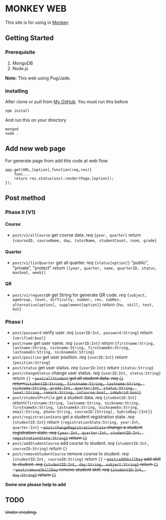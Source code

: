 # MONKEY WEB
This site is for using in [Monkey](https://monkey-monkey.com)
## Getting Started
### Prerequisite
1. MongoDB
2. Node.js

**Note:** This web using Pug/Jade.
### Installing
After clone or pull from [My GitHub](https://github.com/monkey-monkey/MonkeyWeb). You must run this before
```
npm install
```
And run this on your directory
```
mongod
node .
```
## Add new web page
For generate page from add this code at web flow.
```
app.get(URL,[option],function(req,res){
	func...
	return res.status(xxx).render(Page,[option]);
});
```
## Post method
### Phase II (V1)
#### Course
- `post/v1/allCourse` get course data.
*req* `{year, quarter}`
*return* `{courseID, courseName, day, tutorName, studentCount, room, grade}`
#### Quarter
- `post/v1/listQuarter` get all quarter.
*req* `{status[option]}` "public", "private", "protect"
*return* `[{year, quarter, name, quarterID, status, maxSeat, week}]`
#### QR
- `post/v1/requestQR` get String for generate QR code.
*req* `{subject, ageGroup, level, difficulty, number, rev, subRev, alternative[option], supplement[option]}`
*return* `{hw, skill, test, hot}`
### Phase I
- `post/password` verify user.
*req* `{userID:Int, password:String}`
*return* `{verified:bool}`
- `post/name` get user name.
*req* `{userID:Int}`
*return* `{firstname:String, lastname:String, nickname:String, firstnameEn:String, lastnameEn:String, nicknameEn:String}`
- `post/position` get user position.
*req* `{userID:Int}`
*return* `{position:String}`
- `post/status` get user status.
*req* `{userID:Int}`
*return* `{status:String}`
- `post/changeStatus` change user status.
*req* `{userID:Int, status:String}`
*return* `{}`
~~- `post/allStudent` get all student data.
*req* `{}`
*return*`{studentID:String, firstname:String, lastname:String, nickname:String, grade:Int, quarter:Int, status:String, level:String, remark:String, inCourse:bool, inHybrid:bool}`~~
- `post/studentProfile` get a student data.
*req* `{studentID:Int}`
*return*`{firstname:String, lastname:String, nickname:String, firstnameEn:String, lastnameEn:String, nicknameEn:String, email:String, phone:String, courseID:[String], hybridDay:[Int]}`
- `post/registrationState` get a student registration state.
*req* `{studentID:Int}`
*return* `{registrationState:String, year:Int, quarter:Int}`
~~- `post/changeRegistrationState` change a student registration state.
*req* `{year:Int, quarter:Int, studentID:Int, registrationState:String}`
*return* `{}`~~
- `post/addStudentCourse` add course to student.
*req* `{studentID:Int, courseID:String}`
*return* `{}`
- `post/removeStudentCourse` remove course to student.
*req* `{studentID:Int, courseID:String}`
*return* `{}`
~~- `post/addSkillDay` add skill to student.
*req* `{studentID:Int, day:String, subject:String}`
*return* `{}`~~
~~- `post/removeSkillDay` remove student skill.
*req* `{studentID:Int, day:String}`
*return* `{}`~~

**Some one please help to add**
## TODO
~~Under creating.~~
